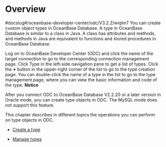 Overview 
=============================
#docslug#/oceanbase-developer-center/odc/V3.2.2/wiqlm7
You can create custom object types in OceanBase Database. A type in OceanBase Database is similar to a class in Java. A class has attributes and methods, and methods in Java are equivalent to functions and stored procedures in OceanBase Database. 

Log on to OceanBase Developer Center (ODC) and click the name of the target connection to go to the corresponding connection management page. Click Type in the left-side navigation pane to get a list of types. Click the **+** button in the upper-right corner of the list to go to the type creation page. You can double-click the name of a type in the list to go to the type management page, where you can view the basic information and code of the type. 
**Notice**



After you connect ODC to OceanBase Database V2.2.20 or a later version in Oracle mode, you can create type objects in ODC. The MySQL mode does not support this feature.

This chapter describes in different topics the operations you can perform on type objects in ODC.

* [Create a type](../../../7.client-odc-user-guide/9.client-odc-database-objects/8.client-odc-type-objects/2.client-odc-create-a-type.md)

  

* [Manage types](../../../7.client-odc-user-guide/9.client-odc-database-objects/8.client-odc-type-objects/3.client-odc-manage-types.md)

  



